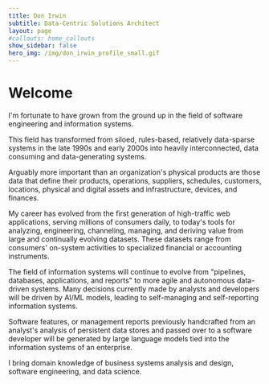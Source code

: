 ```yaml
---
title: Don Irwin
subtitle: Data-Centric Solutions Architect
layout: page
#callouts: home_callouts
show_sidebar: false
hero_img: /img/don_irwin_profile_small.gif
---
```


# Welcome

I'm fortunate to have grown from the ground up in the field of software engineering and information systems. 

This field has transformed from siloed, rules-based, relatively data-sparse systems in the late 1990s and early 2000s into heavily interconnected, data consuming and data-generating systems. 

Arguably more important than an organization's physical products are those data that define their products, operations, suppliers, schedules, customers, locations, physical and digital assets and infrastructure, devices, and finances. 

My career has evolved from the first generation of high-traffic web applications, serving millions of consumers daily, to today's tools for analyzing, engineering, channeling, managing, and deriving value from large and continually evolving datasets. These datasets range from consumers' on-system activities to specialized financial or accounting instruments. 

The field of information systems will continue to evolve from "pipelines, databases, applications, and reports" to more agile and autonomous data-driven systems. Many decisions currently made by analysts and developers will be driven by AI/ML models, leading to self-managing and self-reporting information systems. 

Software features, or management reports previously handcrafted from an analyst's analysis of persistent data stores and passed over to a software developer will be generated by large language models tied into the information systems of an enterprise. 

I bring domain knowledge of business systems analysis and design, software engineering, and data science.
